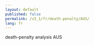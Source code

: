 ```yaml
---
layout: default
published: false
permalink: /v3_1/fr/death-penalty/AUS/
lang: fr
---
```


death-penalty analysis AUS

